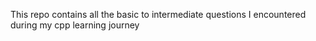 This repo contains all the basic to intermediate questions I encountered during my cpp learning journey
